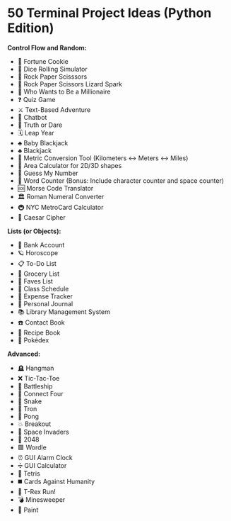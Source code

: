 # 50 Terminal Project Ideas (Python Edition)

**Control Flow and Random:**

- 🥠 Fortune Cookie
- 🎲 Dice Rolling Simulator
- 🫱 Rock Paper Scisssors
- 🫱 Rock Paper Scissors Lizard Spark
- 🤑 Who Wants to Be a Millionaire
- ❓ Quiz Game
- ⚔️ Text-Based Adventure
- 🤖 Chatbot
- 🙈 Truth or Dare
- 🗓 Leap Year
- ♣️ Baby Blackjack
- ♣️ Blackjack
- 📏 Metric Conversion Tool (Kilometers <-> Meters <-> Miles)
- 📐 Area Calculator for 2D/3D shapes
- 🔢 Guess My Number
- 🔡 Word Counter (Bonus: Include character counter and space counter)
- 🆘 Morse Code Translator
- 🏛 Roman Numeral Converter
- 🚇 NYC MetroCard Calculator
- 🔐 Caesar Cipher

**Lists (or Objects):**

- 🏦 Bank Account
- 🪐 Horoscope
- 📋 To-Do List
- 🛒 Grocery List
- 💖 Faves List
- 📝 Class Schedule
- 💸 Expense Tracker
- 📓 Personal Journal
- 📚 Library Management System
- ☎️ Contact Book
- 🍲 Recipe Book
- 🔎 Pokédex

**Advanced:**

- 🪦 Hangman
- ❌ Tic-Tac-Toe
- 🚢 Battleship
- 🔴 Connect Four
- 🐍 Snake
- 💨 Tron
- 🏓 Pong
- 💥 Breakout
- 👾 Space Invaders
- 🧠 2048
- 🟩 Wordle
- ⏰ GUI Alarm Clock
- ➗ GUI Calculator
- 🧱 Tetris
- ◼️ Cards Against Humanity
- 🦖 T-Rex Run!
- 💣 Minesweeper
- 🎨 Paint
